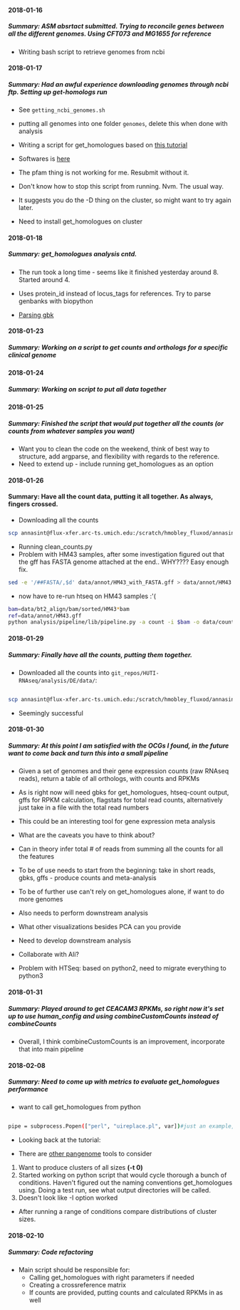 #### 2018-01-16
##### Summary: ASM absrtact submitted. Trying to reconcile genes between all the different genomes. Using CFT073 and MG1655 for reference

* Writing bash script to retrieve genomes from ncbi


#### 2018-01-17
##### Summary: Had an awful experience downloading genomes through ncbi ftp. Setting up get-homologs run

* See `getting_ncbi_genomes.sh`

* putting all genomes into one folder `genomes`, delete this when done with analysis

* Writing a script for get_homologues based on [this tutorial](http://digital.csic.es/bitstream/10261/146411/1/pangenome_workshop09032017.html)
* Softwares is [here](https://github.com/eead-csic-compbio/get_homologues)

* The pfam thing is not working for me. Resubmit without it. 
* Don't know how to stop this script from running. Nvm. The usual way. 
* It suggests you do the -D thing on the cluster, so might want to try again later. 
* Need to install get_homologues on cluster

#### 2018-01-18
##### Summary: get_homologues analysis cntd.

* The run took a long time - seems like it finished yesterday around 8. Started around 4.
* Uses protein_id instead of locus_tags for references. Try to parse genbanks with biopython

* [Parsing gbk](https://warwick.ac.uk/fac/sci/moac/people/students/peter_cock/python/genbank/)


#### 2018-01-23
##### Summary: Working on a script to get counts and orthologs for a specific clinical genome

#### 2018-01-24
##### Summary: Working on script to put all data together

#### 2018-01-25
##### Summary: Finished the script that would put together all the counts (or counts from whatever samples you want)

* Want you to clean the code on the weekend, think of best way to structure, add argparse, and flexibility with regards to the reference. 
* Need to extend up - include running get_homologues as an option

#### 2018-01-26
#### Summary: Have all the count data, putting it all together. As always, fingers crossed. 

* Downloading all the counts

```bash
scp annasint@flux-xfer.arc-ts.umich.edu:/scratch/hmobley_fluxod/annasint/HUTI-RNAseq/data/counts/*counts /Users/annasintsova/git_repos/HUTI-RNAseq/data/counts
```

* Running clean_counts.py
* Problem with HM43 samples, after some investigation figured out that the gff has FASTA genome attached at the end.. WHY???? Easy enough fix. 

```bash
sed -e '/##FASTA/,$d' data/annot/HM43_with_FASTA.gff > data/annot/HM43.gff
```
* now have to re-run htseq on HM43 samples :'(


```bash
bam=data/bt2_align/bam/sorted/HM43*bam
ref=data/annot/HM43.gff
python analysis/pipeline/lib/pipeline.py -a count -i $bam -o data/counts -ref $ref
```

#### 2018-01-29
##### Summary: Finally have all the counts, putting them together.

* Downloaded all the counts into `git_repos/HUTI-RNAseq/analysis/DE/data/`:

```bash

scp annasint@flux-xfer.arc-ts.umich.edu:/scratch/hmobley_fluxod/annasint/HUTI-RNAseq/data/counts/*sorted_counts .

```


* Seemingly successful

#### 2018-01-30
##### Summary: At this point I am satisfied with the OCGs I found, in the future want to come back and turn this into a small pipeline

* Given a set of genomes and their gene expression counts (raw RNAseq reads), return a table of all orthologs, with counts and RPKMs

* As is right now will need gbks for get_homologues, htseq-count output, gffs for RPKM calculation, flagstats for total read counts, alternatively just take in a file with the total read numbers

* This could be an interesting tool for gene expression meta analysis

* What are the caveats you have to think about? 
* Can in theory infer total # of reads from summing all the counts for all the features 


* To be of use needs to start from the beginning: take in short reads, gbks, gffs - produce counts and meta-analysis

* To be of further use can't rely on get_homologues alone, if want to do more genomes

* Also needs to perform downstream analysis

* What other visualizations besides PCA can you provide

* Need to develop downstream analysis

* Collaborate with Ali?

* Problem with HTSeq: based on python2, need to migrate everything to python3

#### 2018-01-31
##### Summary: Played around to get CEACAM3 RPKMs, so right now it's set up to use human_config and using combineCustomCounts instead of combineCounts

* Overall, I think combineCustomCounts is an improvement, incorporate that into main pipeline



#### 2018-02-08
##### Summary: Need to come up with metrics to evaluate get_homologues performance

* want to call get_homologues from python

```bash

pipe = subprocess.Popen(["perl", "uireplace.pl", var])#just an example, obviously adjust accordingly

```
* Looking back at the tutorial:


* There are [other pangenome](https://www.ncbi.nlm.nih.gov/pmc/articles/PMC4411478/table/t0005/) tools to consider

1.  Want to produce clusters of all sizes **(-t 0)**
2.  Started working on python script that would cycle thorough a bunch of conditions. Haven't figured out the naming conventions get_homologues using. Doing a test run, see what output directories will be called. 
3. Doesn't look like -I option worked


* After running a range of conditions compare distributions of cluster sizes. 


#### 2018-02-10
##### Summary: Code refactoring

* Main script should be responsible for:
    - Calling get_homologues with right parameters if needed
    - Creating a crossreference matrix
    - If counts are provided, putting counts and calculated RPKMs in as well
    
